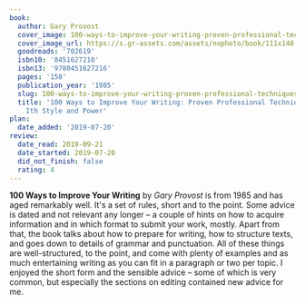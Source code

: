 ```yaml
---
book:
  author: Gary Provost
  cover_image: 100-ways-to-improve-your-writing-proven-professional-techniques-for-writing-ith-style-and-power.png
  cover_image_url: https://s.gr-assets.com/assets/nophoto/book/111x148-bcc042a9c91a29c1d680899eff700a03.png
  goodreads: '702619'
  isbn10: '0451627210'
  isbn13: '9780451627216'
  pages: '158'
  publication_year: '1985'
  slug: 100-ways-to-improve-your-writing-proven-professional-techniques-for-writing-ith-style-and-power
  title: '100 Ways to Improve Your Writing: Proven Professional Techniques for Writing
    Ith Style and Power'
plan:
  date_added: '2019-07-20'
review:
  date_read: 2019-09-21
  date_started: 2019-07-20
  did_not_finish: false
  rating: 4
---
```


**100 Ways to Improve Your Writing** by *Gary Provost* is from 1985 and has aged remarkably well. It's a set of rules, short and to the point. Some advice is dated and not relevant any longer – a couple of hints on how to acquire information and in which format to submit your work, mostly. Apart from that, the book talks about how to prepare for writing, how to structure texts, and goes down to details of grammar and punctuation. All of these things are well-structured, to the point, and come with plenty of examples and as much entertaining writing as you can fit in a paragraph or two per topic. I enjoyed the short form and the sensible advice – some of which is very common, but especially the sections on editing contained new advice for me.
